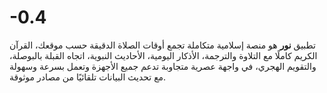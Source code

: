 # -0.4
تطبيق **نور** هو منصة إسلامية متكاملة تجمع أوقات الصلاة الدقيقة حسب موقعك، القرآن الكريم كاملًا مع التلاوة والترجمة، الأذكار اليومية، الأحاديث النبوية، اتجاه القبلة بالبوصلة، والتقويم الهجري، في واجهة عصرية متجاوبة تدعم جميع الأجهزة وتعمل بسرعة وسهولة مع تحديث البيانات تلقائيًا من مصادر موثوقة.
